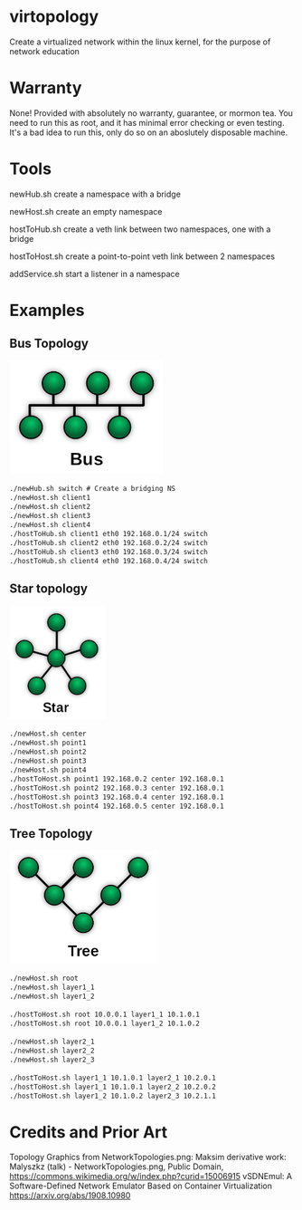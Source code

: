 # virtopology
Create a virtualized network within the linux kernel, for the purpose of network education

# Warranty

None! Provided with absolutely no warranty, guarantee, or mormon tea. You need to run this as root, and it has minimal error checking or even testing. It's a bad idea to run this, only do so on an aboslutely disposable machine.

# Tools

newHub.sh       create a namespace with a bridge

newHost.sh      create an empty namespace

hostToHub.sh    create a veth link between two namespaces, one with a bridge

hostToHost.sh   create a point-to-point veth link between 2 namespaces

addService.sh   start a listener in a namespace

# Examples

## Bus Topology

<img src="topologies/bus.png" alt="drawing" height="200"/>

    ./newHub.sh switch # Create a bridging NS
    ./newHost.sh client1
    ./newHost.sh client2
    ./newHost.sh client3
    ./newHost.sh client4
    ./hostToHub.sh client1 eth0 192.168.0.1/24 switch
    ./hostToHub.sh client2 eth0 192.168.0.2/24 switch
    ./hostToHub.sh client3 eth0 192.168.0.3/24 switch
    ./hostToHub.sh client4 eth0 192.168.0.4/24 switch

## Star topology

<img src="topologies/star.png" alt="drawing" height="200"/>

    ./newHost.sh center
    ./newHost.sh point1
    ./newHost.sh point2
    ./newHost.sh point3
    ./newHost.sh point4
    ./hostToHost.sh point1 192.168.0.2 center 192.168.0.1
    ./hostToHost.sh point2 192.168.0.3 center 192.168.0.1
    ./hostToHost.sh point3 192.168.0.4 center 192.168.0.1
    ./hostToHost.sh point4 192.168.0.5 center 192.168.0.1

## Tree Topology

<img src="topologies/tree.png" alt="drawing" height="200"/>

    ./newHost.sh root
    ./newHost.sh layer1_1
    ./newHost.sh layer1_2

    ./hostToHost.sh root 10.0.0.1 layer1_1 10.1.0.1
    ./hostToHost.sh root 10.0.0.1 layer1_2 10.1.0.2
    
    ./newHost.sh layer2_1
    ./newHost.sh layer2_2
    ./newHost.sh layer2_3

    ./hostToHost.sh layer1_1 10.1.0.1 layer2_1 10.2.0.1
    ./hostToHost.sh layer1_1 10.1.0.1 layer2_2 10.2.0.2
    ./hostToHost.sh layer1_2 10.1.0.2 layer2_3 10.2.1.1

# Credits and Prior Art

Topology Graphics from NetworkTopologies.png: Maksim derivative work: Malyszkz (talk) - NetworkTopologies.png, Public Domain, https://commons.wikimedia.org/w/index.php?curid=15006915
vSDNEmul: A Software-Defined Network Emulator Based on Container Virtualization https://arxiv.org/abs/1908.10980
